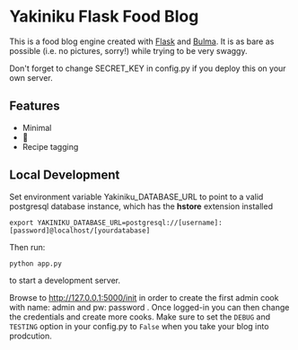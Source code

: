 # Yakiniku Flask Food Blog

This is a food blog engine created with [Flask](http://flask.pocoo.org/) and [Bulma](http://bulma.io). It is as bare as possible (i.e. no pictures, sorry!) while trying to be very swaggy.

Don't forget to change SECRET_KEY in config.py if you deploy this on your own server.

## Features

* Minimal
* :eggplant:
* Recipe tagging

Local Development
------------------
Set environment variable Yakiniku_DATABASE_URL to point to a valid postgresql database instance, which has the **hstore** extension installed

    export YAKINIKU_DATABASE_URL=postgresql://[username]:[password]@localhost/[yourdatabase]

Then run:

    python app.py

to start a development server.

Browse to http://127.0.0.1:5000/init in order to create the first admin cook with name: admin and pw: password .
Once logged-in you can then change the credentials and create more cooks. Make sure to set the `DEBUG` and `TESTING` option in your config.py to `False` when you take your blog into prodcution.

